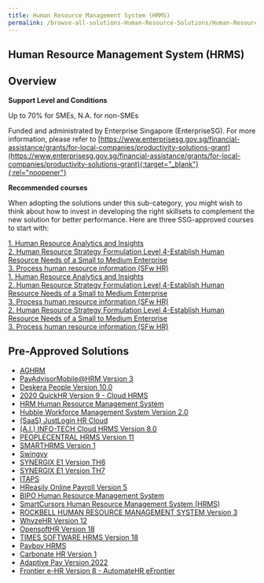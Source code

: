 ```yaml
---
title: Human Resource Management System (HRMS)
permalink: /browse-all-solutions-Human-Resource-Solutions/Human-Resource-Management-System--HRMS-
---
```


## Human Resource Management System (HRMS)
## Overview

**Support Level and Conditions**

Up to 70% for SMEs, N.A. for non-SMEs

Funded and administrated by Enterprise Singapore (EnterpriseSG). For more information, please refer to [https://www.enterprisesg.gov.sg/financial-assistance/grants/for-local-companies/productivity-solutions-grant](https://www.enterprisesg.gov.sg/financial-assistance/grants/for-local-companies/productivity-solutions-grant){:target="_blank"}{:rel="noopener"}

**Recommended courses**

When adopting the solutions under this sub-category, you might wish to think about how to invest in developing the right skillsets to complement the new solution for better performance. Here are three SSG-approved courses to start with:

<a href='https://courses.enterprisejobskills.gov.sg/Course_Internet/CourseDetail/Human-Resource-Analytics-Insights-Synchronous-elearning-2'  target='_blank' rel='noopener'>1. Human Resource Analytics and Insights</a><br>
<a href='https://courses.enterprisejobskills.gov.sg/Course_Internet/CourseDetail/Human-Resource-Analytics-Insights-Level-4-Manage-Human-Resource-AnalyticsSynchronous-eLearning-2'  target='_blank' rel='noopener'>2. Human Resource Strategy Formulation Level 4-Establish Human Resource Needs of a Small to Medium Enterprise</a><br>
<a href='https://courses.enterprisejobskills.gov.sg/Course_Internet/CourseDetail/Data-Management-Level-2-Process-Human-Resource-Information-Synchronous-elearning-2'  target='_blank' rel='noopener'>3. Process human resource information (SFw HR)</a><br>
<a href='https://courses.enterprisejobskills.gov.sg/Course_Internet/CourseDetail/Human-Resource-Analytics-Insights-Synchronous-elearning-2'  target='_blank' rel='noopener'>1. Human Resource Analytics and Insights</a><br>
<a href='https://courses.enterprisejobskills.gov.sg/Course_Internet/CourseDetail/Human-Resource-Analytics-Insights-Level-4-Manage-Human-Resource-AnalyticsSynchronous-eLearning-2'  target='_blank' rel='noopener'>2. Human Resource Strategy Formulation Level 4-Establish Human Resource Needs of a Small to Medium Enterprise</a><br>
<a href='https://courses.enterprisejobskills.gov.sg/Course_Internet/CourseDetail/Data-Management-Level-2-Process-Human-Resource-Information-Synchronous-elearning-2'  target='_blank' rel='noopener'>3. Process human resource information (SFw HR)</a><br>
<a href='https://courses.enterprisejobskills.gov.sg/Course_Internet/CourseDetail/Human-Resource-Analytics-Insights-Level-4-Manage-Human-Resource-AnalyticsSynchronous-eLearning-2'  target='_blank' rel='noopener'>2. Human Resource Strategy Formulation Level 4-Establish Human Resource Needs of a Small to Medium Enterprise</a><br>
<a href='https://courses.enterprisejobskills.gov.sg/Course_Internet/CourseDetail/Data-Management-Level-2-Process-Human-Resource-Information-Synchronous-elearning-2'  target='_blank' rel='noopener'>3. Process human resource information (SFw HR)</a><br>

## Pre-Approved Solutions

- <a href='/productivity-solutions-grant/solutionrepo/solution125' target='_blank'>AGHRM</a><br>
- <a href='/productivity-solutions-grant/solutionrepo/solution259' target='_blank'>PayAdvisorMobile@HRM Version 3</a><br>
- <a href='/productivity-solutions-grant/solutionrepo/solution349' target='_blank'>Deskera People Version 10.0</a><br>
- <a href='/productivity-solutions-grant/solutionrepo/solution376' target='_blank'>2020 QuickHR Version 9 - Cloud HRMS</a><br>
- <a href='/productivity-solutions-grant/solutionrepo/solution450' target='_blank'>HRM Human Resource Management System</a><br>
- <a href='/productivity-solutions-grant/solutionrepo/solution455' target='_blank'>Hubble Workforce Management System Version 2.0</a><br>
- <a href='/productivity-solutions-grant/solutionrepo/solution531' target='_blank'>(SaaS) JustLogin HR Cloud</a><br>
- <a href='/productivity-solutions-grant/solutionrepo/solution1092' target='_blank'>(A.I.) INFO-TECH Cloud HRMS Version 8.0</a><br>
- <a href='/productivity-solutions-grant/solutionrepo/solution1289' target='_blank'>PEOPLECENTRAL HRMS Version 11</a><br>
- <a href='/productivity-solutions-grant/solutionrepo/solution1346' target='_blank'>SMARTHRMS Version 1</a><br>
- <a href='/productivity-solutions-grant/solutionrepo/solution1453' target='_blank'>Swingvy</a><br>
- <a href='/productivity-solutions-grant/solutionrepo/solution2257' target='_blank'>SYNERGIX E1 Version TH6</a><br>
- <a href='/productivity-solutions-grant/solutionrepo/solution2258' target='_blank'>SYNERGIX E1 Version TH7</a><br>
- <a href='/productivity-solutions-grant/solutionrepo/solution2345' target='_blank'>ITAPS</a><br>
- <a href='/productivity-solutions-grant/solutionrepo/solution2365' target='_blank'>HReasily Online Payroll Version 5</a><br>
- <a href='/productivity-solutions-grant/solutionrepo/solution2370' target='_blank'>BIPO Human Resource Management System</a><br>
- <a href='/productivity-solutions-grant/solutionrepo/solution2395' target='_blank'>SmartCursors Human Resource Management System (HRMS)</a><br>
- <a href='/productivity-solutions-grant/solutionrepo/solution2682' target='_blank'>ROCKBELL HUMAN RESOURCE MANAGEMENT SYSTEM Version 3</a><br>
- <a href='/productivity-solutions-grant/solutionrepo/solution2739' target='_blank'>WhyzeHR Version 12</a><br>
- <a href='/productivity-solutions-grant/solutionrepo/solution2792' target='_blank'>OpensoftHR Version 18</a><br>
- <a href='/productivity-solutions-grant/solutionrepo/solution2802' target='_blank'>TIMES SOFTWARE HRMS Version 18</a><br>
- <a href='/productivity-solutions-grant/solutionrepo/solution2820' target='_blank'>Payboy HRMS</a><br>
- <a href='/productivity-solutions-grant/solutionrepo/solution2866' target='_blank'>Carbonate HR Version 1</a><br>
- <a href='/productivity-solutions-grant/solutionrepo/solution2894' target='_blank'>Adaptive Pay Version 2022</a><br>
- <a href='/productivity-solutions-grant/solutionrepo/solution2924' target='_blank'>Frontier e-HR Version 8 - AutomateHR eFrontier</a><br>
